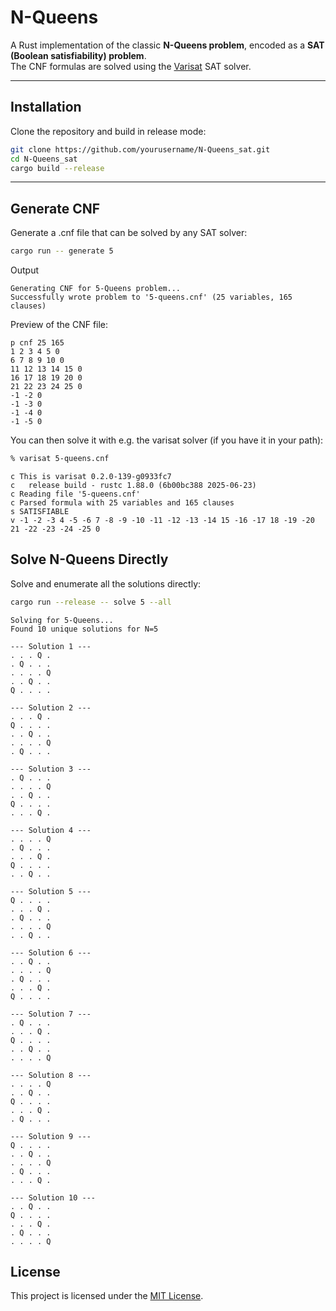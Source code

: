 # N-Queens

A Rust implementation of the classic **N-Queens problem**, encoded as a **SAT (Boolean satisfiability) problem**.  
The CNF formulas are solved using the [Varisat](https://github.com/jix/varisat) SAT solver.

---

## Installation

Clone the repository and build in release mode:

``` bash
git clone https://github.com/yourusername/N-Queens_sat.git
cd N-Queens_sat
cargo build --release
```

---

## Generate CNF

Generate a .cnf file that can be solved by any SAT solver:
``` bash
cargo run -- generate 5
```

Output
``` text
Generating CNF for 5-Queens problem...
Successfully wrote problem to '5-queens.cnf' (25 variables, 165 clauses)
```

Preview of the CNF file:
``` text
p cnf 25 165
1 2 3 4 5 0
6 7 8 9 10 0
11 12 13 14 15 0
16 17 18 19 20 0
21 22 23 24 25 0
-1 -2 0
-1 -3 0
-1 -4 0
-1 -5 0
```

You can then solve it with e.g. the varisat solver (if you have it in your path):
``` bash
% varisat 5-queens.cnf
```
``` text
c This is varisat 0.2.0-139-g0933fc7
c   release build - rustc 1.88.0 (6b00bc388 2025-06-23)
c Reading file '5-queens.cnf'
c Parsed formula with 25 variables and 165 clauses
s SATISFIABLE
v -1 -2 -3 4 -5 -6 7 -8 -9 -10 -11 -12 -13 -14 15 -16 -17 18 -19 -20 21 -22 -23 -24 -25 0
```

##  Solve N-Queens Directly

Solve and enumerate all the solutions directly:
``` bash
cargo run --release -- solve 5 --all
```
``` text
Solving for 5-Queens...
Found 10 unique solutions for N=5

--- Solution 1 ---
. . . Q .
. Q . . .
. . . . Q
. . Q . .
Q . . . .

--- Solution 2 ---
. . . Q .
Q . . . .
. . Q . .
. . . . Q
. Q . . .

--- Solution 3 ---
. Q . . .
. . . . Q
. . Q . .
Q . . . .
. . . Q .

--- Solution 4 ---
. . . . Q
. Q . . .
. . . Q .
Q . . . .
. . Q . .

--- Solution 5 ---
Q . . . .
. . . Q .
. Q . . .
. . . . Q
. . Q . .

--- Solution 6 ---
. . Q . .
. . . . Q
. Q . . .
. . . Q .
Q . . . .

--- Solution 7 ---
. Q . . .
. . . Q .
Q . . . .
. . Q . .
. . . . Q

--- Solution 8 ---
. . . . Q
. . Q . .
Q . . . .
. . . Q .
. Q . . .

--- Solution 9 ---
Q . . . .
. . Q . .
. . . . Q
. Q . . .
. . . Q .

--- Solution 10 ---
. . Q . .
Q . . . .
. . . Q .
. Q . . .
. . . . Q
```

## License

This project is licensed under the [MIT License](LICENSE).
